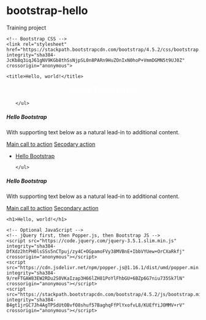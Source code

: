 # bootstrap-hello
Training project
<!doctype html>
<html lang="en">
  <head>
    <!-- Required meta tags -->
    <meta charset="utf-8">
    <meta name="viewport" content="width=device-width, initial-scale=1, shrink-to-fit=no">

    <!-- Bootstrap CSS -->
    <link rel="stylesheet" href="https://stackpath.bootstrapcdn.com/bootstrap/4.5.2/css/bootstrap.min.css" integrity="sha384-JcKb8q3iqJ61gNV9KGb8thSsNjpSL0n8PARn9HuZOnIxN0hoP+VmmDGMN5t9UJ0Z" crossorigin="anonymous">

    <title>Hello, world!</title>
  </head>
  <body>
  
  
  
  <nav class="navbar navbar-dark bg-dark">
  <!-- Navbar content -->
<P Align="center" ><FONT FACE="Arial" SIZE="5" COLOR="#FFFFFF"> 
 <B>Hello Bootstrap</B></FONT></P>

</nav>




<div class="card text-center">
  <div class="card-header">
    <ul class="nav nav-tabs card-header-tabs">
    
     
    </ul>
  </div>
  <div class="card-body">
    <h5 class="card-title">Hello Bootstrap</h5>
    <p class="card-text">With supporting text below as a natural lead-in to additional content.</p>
    <a href="#" class="btn btn-primary">Main call to action</a>
    <a href="#" class="btn btn-primary">Secodary action</a>
  </div>
</div>


  
  
  
  
  
  
  
  
  
  
  
  
  
  
  
  
  
  
  
  
  
  <div class="card text-center">
  <div class="card-header">
    <ul class="nav nav-tabs card-header-tabs">
      <li class="nav-item">
        <a class="nav-link active" href="#">Hello Bootstrap</a>
      </li>
     
    </ul>
  </div>
  <div class="card-body">
    <h5 class="card-title">Hello Bootstrap</h5>
    <p class="card-text">With supporting text below as a natural lead-in to additional content.</p>
    <a href="#" class="btn btn-primary">Main call to action</a>
    <a href="#" class="btn btn-primary">Secondary action</a>
  </div>
</div>
  
  
    <h1>Hello, world!</h1>

    <!-- Optional JavaScript -->
    <!-- jQuery first, then Popper.js, then Bootstrap JS -->
    <script src="https://code.jquery.com/jquery-3.5.1.slim.min.js" integrity="sha384-DfXdz2htPH0lsSSs5nCTpuj/zy4C+OGpamoFVy38MVBnE+IbbVYUew+OrCXaRkfj" crossorigin="anonymous"></script>
    <script src="https://cdn.jsdelivr.net/npm/popper.js@1.16.1/dist/umd/popper.min.js" integrity="sha384-9/reFTGAW83EW2RDu2S0VKaIzap3H66lZH81PoYlFhbGU+6BZp6G7niu735Sk7lN" crossorigin="anonymous"></script>
    <script src="https://stackpath.bootstrapcdn.com/bootstrap/4.5.2/js/bootstrap.min.js" integrity="sha384-B4gt1jrGC7Jh4AgTPSdUtOBvfO8shuf57BaghqFfPlYxofvL8/KUEfYiJOMMV+rV" crossorigin="anonymous"></script>
  </body>
</html>
